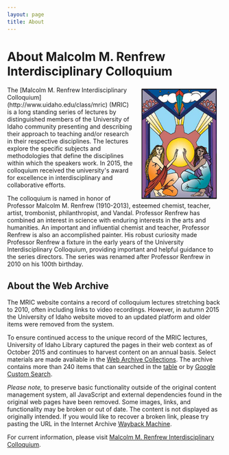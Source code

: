 ```yaml
---
layout: page
title: About
---
```


# About Malcolm M. Renfrew Interdisciplinary Colloquium

<img src="images/221x321-UIC-graphic.jpg" style="float:right;width:35%;margin:5px 15px;">
The [Malcolm M. Renfrew Interdisciplinary Colloquium](http://www.uidaho.edu/class/mric) (MRIC) is a long standing series of lectures by distinguished members of the University of Idaho community presenting and describing their approach to teaching and/or research in their respective disciplines. 
The lectures explore the specific subjects and methodologies that define the disciplines within which the speakers work. 
In 2015, the colloquium received the university's award for excellence in interdisciplinary and collaborative efforts.

The colloquium is named in honor of Professor Malcolm M. Renfrew (1910-2013), esteemed chemist, teacher, artist, trombonist, philanthropist, and Vandal. 
Professor Renfrew has combined an interest in science with enduring interests in the arts and humanities. 
An important and influential chemist and teacher, Professor Renfrew is also an accomplished painter. 
His robust curiosity made Professor Renfrew a fixture in the early years of the University Interdisciplinary Colloquium, providing important and helpful guidance to the series directors. 
The series was renamed after Professor Renfrew in 2010 on his 100th birthday.

## About the Web Archive

The MRIC website contains a record of colloquium lectures stretching back to 2010, often including links to video recordings. 
However, in autumn 2015 the University of Idaho website moved to an updated platform and older items were removed from the system.

To ensure continued access to the unique record of the MRIC lectures, University of Idaho Library captured the pages in their web context as of October 2015 and continues to harvest content on an annual basis.
Select materials are made available in the [Web Archive Collections](https://www.lib.uidaho.edu/digital/webarchive/).
The archive contains more than 240 items that can searched in the [table](index.html) or by [Google Custom Search](search.html).

*Please note,* to preserve basic functionality outside of the original content management system, all JavaScript and external dependencies found in the original web pages have been removed.
Some images, links, and functionality may be broken or out of date.
The content is not displayed as originally intended.
If you would like to recover a broken link, please try pasting the URL in the Internet Archive [Wayback Machine](https://archive.org/web/).

For current information, please visit [Malcolm M. Renfrew Interdisciplinary Colloquium](http://www.uidaho.edu/class/mric).
